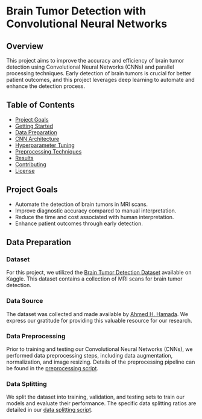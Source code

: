 # Brain Tumor Detection with Convolutional Neural Networks

## Overview
This project aims to improve the accuracy and efficiency of brain tumor detection using Convolutional Neural Networks (CNNs) and parallel processing techniques. Early detection of brain tumors is crucial for better patient outcomes, and this project leverages deep learning to automate and enhance the detection process.

## Table of Contents
- [Project Goals](#project-goals)
- [Getting Started](#getting-started)
- [Data Preparation](#data-preparation)
- [CNN Architecture](#cnn-architecture)
- [Hyperparameter Tuning](#hyperparameter-tuning)
- [Preprocessing Techniques](#preprocessing-techniques)
- [Results](#results)
- [Contributing](#contributing)
- [License](#license)

## Project Goals
- Automate the detection of brain tumors in MRI scans.
- Improve diagnostic accuracy compared to manual interpretation.
- Reduce the time and cost associated with human interpretation.
- Enhance patient outcomes through early detection.

## Data Preparation

### Dataset
For this project, we utilized the [Brain Tumor Detection Dataset](https://www.kaggle.com/datasets/ahmedhamada0/brain-tumor-detection) available on Kaggle. This dataset contains a collection of MRI scans for brain tumor detection.

### Data Source
The dataset was collected and made available by [Ahmed H. Hamada](https://www.kaggle.com/ahmedhamada0). We express our gratitude for providing this valuable resource for our research.

### Data Preprocessing
Prior to training and testing our Convolutional Neural Networks (CNNs), we performed data preprocessing steps, including data augmentation, normalization, and image resizing. Details of the preprocessing pipeline can be found in the [preprocessing script](link-to-your-preprocessing-script.ipynb).

### Data Splitting
We split the dataset into training, validation, and testing sets to train our models and evaluate their performance. The specific data splitting ratios are detailed in our [data splitting script](link-to-your-data-splitting-script.ipynb).

